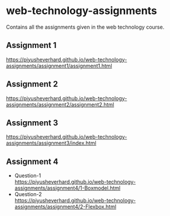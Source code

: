 # web-technology-assignments
Contains all the assignments given in the web technology course.
## Assignment 1
https://piyusheverhard.github.io/web-technology-assignments/assignment1/assignment1.html
## Assignment 2
https://piyusheverhard.github.io/web-technology-assignments/assignment2/assignment2.html
## Assignment 3 
https://piyusheverhard.github.io/web-technology-assignments/assignment3/index.html
## Assignment 4
- Question-1  
https://piyusheverhard.github.io/web-technology-assignments/assignment4/1-Boxmodel.html
- Question-2  
https://piyusheverhard.github.io/web-technology-assignments/assignment4/2-Flexbox.html
